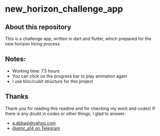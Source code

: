 # new_horizon_challenge_app

## About this repository

This is a challenge app, written in dart and flutter, which prepared for
the new horizon hiring process.

## Notes:

- Working time: 7.5 hours
- You can click on the progress bar to play animation again
- I use bloc/cubit structure for this project

## Thanks

Thank you for reading this readme and for checking my work and codes! If there is any doubt in codes
or other things, I glad to answer:

- [a.abbasj@yahoo.com](mailto:a.abbasj@yahoo.com)
- [@amir_a14 on Telegram](https://t.me/amir_a14)
